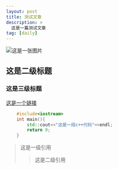 ```yaml
---
layout: post
title: 测试文章
description: >
  这是一篇测试文章
tag: [daily]
---
```


![这是一张图片](http://120.53.100.159:8001/uploads/big/b4699ca0558f83519544d033475483a9.jpg)

## 这是二级标题
### 这是三级标题

[这是一个链接](https://mill413.github.io/ )
```c++
    #include<iostream>
    int main(){
        std::cout<<"这是一段c++代码"<<endl;
        return 0;
    }
```
>这是一级引用
>>这是二级引用